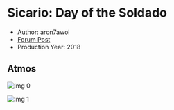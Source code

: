 # Sicario: Day of the Soldado

* Author: aron7awol
* [Forum Post](https://www.avsforum.com/threads/bass-eq-for-filtered-movies.2995212/post-56793370)
* Production Year: 2018

## Atmos

![img 0](https://i.imgur.com/iy4gFN0.jpg)

![img 1](https://i.imgur.com/QeBstUV.jpg)

